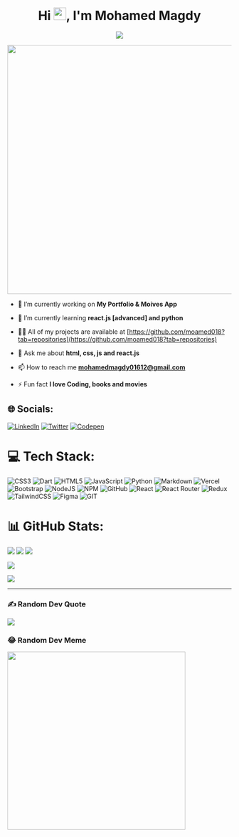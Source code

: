 <h1 align="center">Hi <img src="https://media.giphy.com/media/hvRJCLFzcasrR4ia7z/giphy.gif" width="28">, I'm Mohamed Magdy </h1>

<p align="center">
  <a href="https://github.com/DenverCoder1/readme-typing-svg"><img src="https://readme-typing-svg.herokuapp.com/?lines=Front-end%20developer;learning%20react.js%20and%20python;I%20Love%20CSS%20❤&font=Fira%20Code&center=true&width=440&height=45&color=F0DB4F&vCenter=true&size=22"></a>
</p> 

<div align="center">
  <img src="https://camo.githubusercontent.com/c1dcb74cc1c1835b1d716f5051499a2814c683c806b15f04b0eba492863703e9/68747470733a2f2f63646e2e6472696262626c652e636f6d2f75736572732f3733303730332f73637265656e73686f74732f363538313234332f6176656e746f2e676966" width="560" >
</div> 

- 🔭 I’m currently working on **My Portfolio & Moives App**

- 🌱 I’m currently learning **react.js [advanced] and python**

- 👨‍💻 All of my projects are available at [https://github.com/moamed018?tab=repositories](https://github.com/moamed018?tab=repositories)

- 💬 Ask me about **html, css, js and react.js**

- 📫 How to reach me **mohamedmagdy01612@gmail.com**

- ⚡ Fun fact **I love Coding, books and movies**

## 🌐 Socials:

[![LinkedIn](https://img.shields.io/badge/-Mohamed%20Magdy-0077B5?style=flat&logo=Linkedin&logoColor=white)](https://linkedin.com/in/mohamed-magdy-82133215a) 
[![Twitter](https://img.shields.io/badge/Mohamed%20Magdy-%231DA1F2.svg?logo=Twitter&logoColor=white)](https://twitter.com/mmagdy_01612) 
[![Codepen](https://img.shields.io/badge/Codepen-000000?style=flat&logo=codepen&logoColor=white)](https://codepen.io/moamed018)

# 💻 Tech Stack:

![CSS3](https://img.shields.io/badge/css3-%231572B6.svg?style=flat-square&logo=css3&logoColor=white) 
![Dart](https://img.shields.io/badge/dart-%230175C2.svg?style=flat-square&logo=dart&logoColor=white) 
![HTML5](https://img.shields.io/badge/html5-%23E34F26.svg?style=flat-square&logo=html5&logoColor=white) 
![JavaScript](https://img.shields.io/badge/javascript-%23323330.svg?style=flat-square&logo=javascript&logoColor=%23F7DF1E) 
![Python](https://img.shields.io/badge/python-3670A0?style=flat-square&logo=python&logoColor=ffdd54) 
![Markdown](https://img.shields.io/badge/markdown-%23000000.svg?style=flat-square&logo=markdown&logoColor=white) 
![Vercel](https://img.shields.io/badge/vercel-%23000000.svg?style=flat-square&logo=vercel&logoColor=white) 
![Bootstrap](https://img.shields.io/badge/bootstrap-%23563D7C.svg?style=flat-square&logo=bootstrap&logoColor=white) 
![NodeJS](https://img.shields.io/badge/node.js-6DA55F?style=flat-square&logo=node.js&logoColor=white) 
![NPM](https://img.shields.io/badge/NPM-%23000000.svg?style=flat-square&logo=npm&logoColor=white) 
![GitHub](https://img.shields.io/badge/GitHub-%23121011.svg?style=flat-square&logo=github&logoColor=white) 
![React](https://img.shields.io/badge/react-%2320232a.svg?style=flat-square&logo=react&logoColor=%2361DAFB) 
![React Router](https://img.shields.io/badge/React_Router-CA4245?style=flat-square&logo=react-router&logoColor=white) 
![Redux](https://img.shields.io/badge/redux-%23593d88.svg?style=flat-square&logo=redux&logoColor=white) 
![TailwindCSS](https://img.shields.io/badge/tailwindcss-%2338B2AC.svg?style=flat-square&logo=tailwind-css&logoColor=white) 
![Figma](https://img.shields.io/badge/figma-%23F24E1E.svg?style=flat-square&logo=figma&logoColor=white) 
![GIT](https://img.shields.io/badge/Git-fc6d26?style=flat-square&logo=git&logoColor=white)

# 📊 GitHub Stats:

![](https://github-readme-stats.vercel.app/api?username=moamed018&theme=dark&hide_border=false&include_all_commits=true&count_private=true)
![](https://github-readme-streak-stats.herokuapp.com/?user=moamed018&theme=dark&hide_border=false)
![](https://github-readme-stats.vercel.app/api/top-langs/?username=moamed018&theme=dark&hide_border=false&include_all_commits=true&count_private=true&layout=compact)


[![](https://visitcount.itsvg.in/api?id=moamed018&label=Profile%20Views&color=12&icon=2&pretty=true)](https://github.com/moamed018)

[![](https://img.shields.io/github/followers/moamed018?style=flat-square)](https://github.com/moamed018)

---

### ✍️ Random Dev Quote

![](https://quotes-github-readme.vercel.app/api?type=horizontal&theme=radical)


### 😂 Random Dev Meme

<img src='https://randommeme-five.vercel.app/' style="height: 400px;"/>




